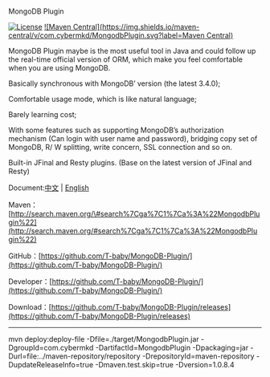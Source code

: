 #
MongoDB Plugin

[![License](https://img.shields.io/badge/License-Apache%202.0-blue.svg)](https://github.com/weibocom/motan/blob/master/LICENSE)
[![Maven Central](https://img.shields.io/maven-central/v/com.cybermkd/MongodbPlugin.svg?label=Maven Central)](http://search.maven.org/#search%7Cga%7C1%7Ca%3A%22MongodbPlugin%22)

MongoDB Plugin maybe is the most useful tool in Java and could follow up the real-time official version of ORM, which make you feel comfortable when you are using MongoDB.
 
Basically synchronous with MongoDB’ version (the latest 3.4.0);

Comfortable usage mode, which is like natural language;

Barely learning cost;

With some features such as supporting MongoDB’s authorization mechanism (Can login with user name and password), bridging copy set of MongoDB, R/ W splitting, write concern, SSL connection and so on.

Built-in JFinal and Resty plugins. (Base on the latest version of JFinal and Resty)

Document:[中文](https://t-baby.gitbooks.io/mongodb-plugin/content/) | [English](https://t-baby.gitbooks.io/mongodb-plugin-english-version/content/)

Maven：[http://search.maven.org/\#search%7Cga%7C1%7Ca%3A%22MongodbPlugin%22](http://search.maven.org/#search%7Cga%7C1%7Ca%3A%22MongodbPlugin%22)

GitHub：[https://github.com/T-baby/MongoDB-Plugin/](https://github.com/T-baby/MongoDB-Plugin/)

Developer：[https://github.com/T-baby/MongoDB-Plugin/](https://github.com/T-baby/MongoDB-Plugin/)

Download：[https://github.com/T-baby/MongoDB-Plugin/releases](https://github.com/T-baby/MongoDB-Plugin/releases)





---

mvn deploy:deploy-file -Dfile=./target/MongodbPlugin.jar -DgroupId=com.cybermkd -DartifactId=MongodbPlugin  -Dpackaging=jar -Durl=file:../maven-repository/repository -DrepositoryId=maven-repository -DupdateReleaseInfo=true -Dmaven.test.skip=true  -Dversion=1.0.8.4